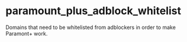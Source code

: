 # paramount_plus_adblock_whitelist
Domains that need to be whitelisted from adblockers in order to make Paramont+ work.
